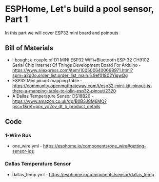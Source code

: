 # ESPHome, Let's build a pool sensor, Part 1

In this part we will cover ESP32 mini board and poinouts

## Bill of Materials

- I bought a couple of D1 MINI ESP32 WiFi+Bluetooth ESP-32 CH9102 Serial Chip Internet Of Things Development Board For Arduino - https://www.aliexpress.com/item/1005006400668971.html?spm=a2g0o.order_list.order_list_main.5.9ef01802YigwQg
- ESP32 Mini pinout mapping table - https://community.openmqttgateway.com/t/esp32-mini-kit-pinout-is-there-a-mapping-table-to-lolin-esp32-pinout/2320
- A Dallas Temperature Sensor DS18B20 - https://www.amazon.co.uk/dp/B0B3J8M6MQ?psc=1&ref=ppx_yo2ov_dt_b_product_details 

## Code
### 1-Wire Bus
- one_wire.yml - https://esphome.io/components/one_wire#getting-sensor-ids

### Dallas Temperature Sensor
- dallas_temp.yml - https://esphome.io/components/sensor/dallas_temp

